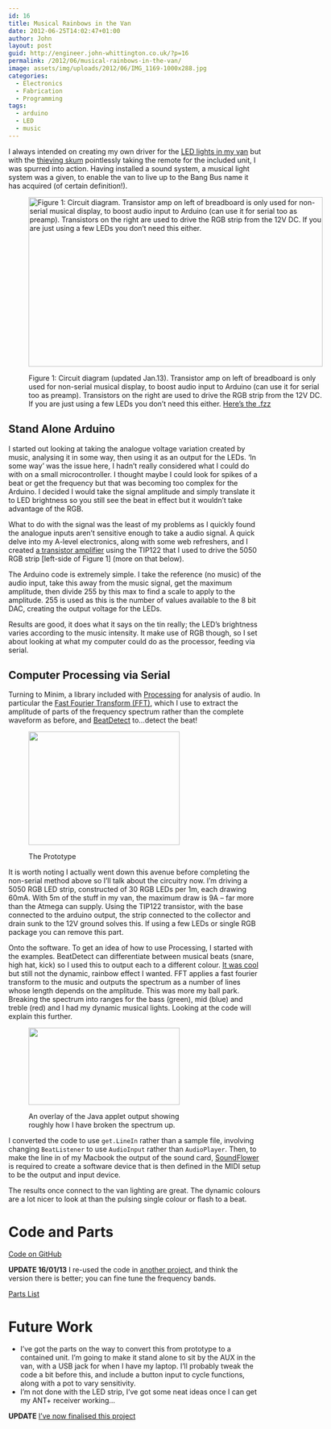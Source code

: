 ```yaml
---
id: 16
title: Musical Rainbows in the Van
date: 2012-06-25T14:02:47+01:00
author: John
layout: post
guid: http://engineer.john-whittington.co.uk/?p=16
permalink: /2012/06/musical-rainbows-in-the-van/
image: assets/img/uploads/2012/06/IMG_1169-1000x288.jpg
categories:
  - Electronics
  - Fabrication
  - Programming
tags:
  - arduino
  - LED
  - music
---
```

I always intended on creating my own driver for the [LED lights in my van](http://blog.john-whittington.co.uk/post/18995881368/bringing-big-things-to-races-in-2012) but with the [thieving skum](http://road.cc/content/news/59681-thieves-target-bristol-pro-cyclist-and-roadcc-tester-steal-high-end-road-and-mtb) pointlessly taking the remote for the included unit, I was spurred into action. Having installed a sound system, a musical light system was a given, to enable the van to live up to the Bang Bus name it has acquired (of certain definition!).  
<!--more--><figure id="attachment_211" aria-describedby="caption-attachment-211" style="width: 584px" class="wp-caption aligncenter">

<a href="http://engineer.john-whittington.co.uk/2012/06/musical-rainbows-in-the-van/musicalcolours_bb-2/" rel="attachment wp-att-211"><img loading="lazy" class="size-large wp-image-211" src="http://engineer.john-whittington.co.ukassets/img/uploads/2012/06/MusicalColours_bb1-1024x590.jpg" alt="Figure 1: Circuit diagram. Transistor amp on left of breadboard is only used for non-serial musical display, to boost audio input to Arduino (can use it for serial too as preamp). Transistors on the right are used to drive the RGB strip from the 12V DC. If you are just using a few LEDs you don’t need this either." width="584" height="336" srcset="/assets/img/uploads/2012/06/MusicalColours_bb1-1024x590.jpg 1024w, /assets/img/uploads/2012/06/MusicalColours_bb1-300x172.jpg 300w, /assets/img/uploads/2012/06/MusicalColours_bb1-500x288.jpg 500w" sizes="(max-width: 584px) 100vw, 584px" /></a><figcaption id="caption-attachment-211" class="wp-caption-text">Figure 1: Circuit diagram (updated Jan.13). Transistor amp on left of breadboard is only used for non-serial musical display, to boost audio input to Arduino (can use it for serial too as preamp). Transistors on the right are used to drive the RGB strip from the 12V DC. If you are just using a few LEDs you don’t need this either. [Here&#8217;s the .fzz](http://www.john-whittington.co.uk/MusicalColours.fzz)</figcaption></figure> 

## Stand Alone Arduino

I started out looking at taking the analogue voltage variation created by music, analysing it in some way, then using it as an output for the LEDs. &#8216;In some way&#8217; was the issue here, I hadn&#8217;t really considered what I could do with on a small microcontroller. I thought maybe I could look for spikes of a beat or get the frequency but that was becoming too complex for the Arduino. I decided I would take the signal amplitude and simply translate it to LED brightness so you still see the beat in effect but it wouldn&#8217;t take advantage of the RGB.

What to do with the signal was the least of my problems as I quickly found the analogue inputs aren&#8217;t sensitive enough to take a audio signal. A quick delve into my A-level electronics, along with some web refreshers, and I created [a transistor amplifier](http://hackaweek.com/hacks/?p=327) using the TIP122 that I used to drive the 5050 RGB strip \[left-side of Figure 1\] (more on that below).

The Arduino code is extremely simple. I take the reference (no music) of the audio input, take this away from the music signal, get the maximum amplitude, then divide 255 by this max to find a scale to apply to the amplitude. 255 is used as this is the number of values available to the 8 bit DAC, creating the output voltage for the LEDs.



Results are good, it does what it says on the tin really; the LED’s brightness varies according to the music intensity. It make use of RGB though, so I set about looking at what my computer could do as the processor, feeding via serial.

## Computer Processing via Serial

Turning to Minim, a library included with [Processing](http://www.processing.org) for analysis of audio. In particular the [Fast Fourier Transform (FFT)](http://code.compartmental.net/minim/javadoc/ddf/minim/analysis/FourierTransform.html), which I use to extract the amplitude of parts of the frequency spectrum rather than the complete waveform as before, and [BeatDetect](http://code.compartmental.net/minim/javadoc/ddf/minim/analysis/BeatDetect.html) to&#8230;detect the beat!<figure id="attachment_20" aria-describedby="caption-attachment-20" style="width: 300px" class="wp-caption aligncenter">

[<img loading="lazy" class="size-medium wp-image-20" title="The Prototype" src="http://engineer.john-whittington.co.ukassets/img/uploads/2012/06/IMG_1169-300x225.jpg" alt="" width="300" height="225" />](http://engineer.john-whittington.co.ukassets/img/uploads/2012/06/IMG_1169.jpg)<figcaption id="caption-attachment-20" class="wp-caption-text">The Prototype</figcaption></figure> 

It is worth noting I actually went down this avenue before completing the non-serial method above so I’ll talk about the circuitry now. I’m driving a 5050 RGB LED strip, constructed of 30 RGB LEDs per 1m, each drawing 60mA. With 5m of the stuff in my van, the maximum draw is 9A &#8211; far more than the Atmega can supply. Using the TIP122 transistor, with the base connected to the arduino output, the strip connected to the collector and drain sunk to the 12V ground solves this. If using a few LEDs or single RGB package you can remove this part.

Onto the software. To get an idea of how to use Processing, I started with the examples. BeatDetect can differentiate between musical beats (snare, high hat, kick) so I used this to output each to a different colour. <a href="http://youtu.be/UswU91Kjg_I" target="_blank" rel="noopener">It was cool</a> but still not the dynamic, rainbow effect I wanted. FFT applies a fast fourier transform to the music and outputs the spectrum as a number of lines whose length depends on the amplitude. This was more my ball park. Breaking the spectrum into ranges for the bass (green), mid (blue) and treble (red) and I had my dynamic musical lights. Looking at the code will explain this further.<figure id="attachment_35" aria-describedby="caption-attachment-35" style="width: 300px" class="wp-caption aligncenter">

[<img loading="lazy" class="size-medium wp-image-35" title="Script GUI" src="http://engineer.john-whittington.co.ukassets/img/uploads/2012/06/Screen-shot-2012-06-29-at-09.47.38-300x153.jpg" alt="" width="300" height="153" srcset="/assets/img/uploads/2012/06/Screen-shot-2012-06-29-at-09.47.38-300x153.jpg 300w, /assets/img/uploads/2012/06/Screen-shot-2012-06-29-at-09.47.38-500x255.jpg 500w, /assets/img/uploads/2012/06/Screen-shot-2012-06-29-at-09.47.38.jpg 592w" sizes="(max-width: 300px) 100vw, 300px" />](http://engineer.john-whittington.co.ukassets/img/uploads/2012/06/Screen-shot-2012-06-29-at-09.47.38.jpg)<figcaption id="caption-attachment-35" class="wp-caption-text">An overlay of the Java applet output showing roughly how I have broken the spectrum up.</figcaption></figure> 

I converted the code to use `get.LineIn` rather than a sample file, involving changing `BeatListener` to use `AudioInput` rather than `AudioPlayer`. Then, to make the line in of my Macbook the output of the sound card, [SoundFlower](http://code.google.com/p/soundflower/) is required to create a software device that is then defined in the MIDI setup to be the output and input device.

The results once connect to the van lighting are great. The dynamic colours are a lot nicer to look at than the pulsing single colour or flash to a beat.



# Code and Parts

[Code on GitHub](https://github.com/tuna-f1sh/Musical-Colours)

****UPDATE 16/01/13**** I re-used the code in <a title="halo colours" href="http://engineer.john-whittington.co.uk/2013/01/playing-halo-with-an-arduino/" target="_blank" rel="noopener">another project</a>, and think the version there is better; you can fine tune the frequency bands.

[Parts List](http://engineer.john-whittington.co.ukassets/img/uploads/2012/06/MusicalColours_bom.html)

# Future Work

  * I&#8217;ve got the parts on the way to convert this from prototype to a contained unit. I&#8217;m going to make it stand alone to sit by the AUX in the van, with a USB jack for when I have my laptop. I&#8217;ll probably tweak the code a bit before this, and include a button input to cycle functions, along with a pot to vary sensitivity.
  * I&#8217;m not done with the LED strip, I&#8217;ve got some neat ideas once I can get my ANT+ receiver working&#8230;

****UPDATE**** [I&#8217;ve now finalised this project](http://engineer.john-whittington.co.uk/2012/08/musical-colours-update/)